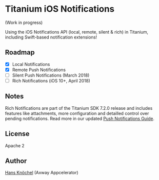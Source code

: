 # Titanium iOS Notifications

(Work in progress)

Using the iOS Notifications API (local, remote, silent & rich) in Titanium, including Swift-based notification extensions!

## Roadmap

- [x] Local Notifications
- [x] Remote Push Notifications
- [ ] Silent Push Notifications (March 2018)
- [ ] Rich Notifications (iOS 10+, April 2018)

## Notes

Rich Notifications are part of the Titanium SDK 7.2.0 release and includes features like attachments, more configuration
and detailled control over pending notifications. Read more in our updated [Push Notifications Guide](https://wiki.appcelerator.org/display/guides2/Sending+and+Scheduling+Push+Notifications#SendingandSchedulingPushNotifications-RichNotifications(iOS10andlater)).

## License

Apache 2

## Author

[Hans Knöchel](https://github.com/hansemannn) (Axway Appcelerator)
